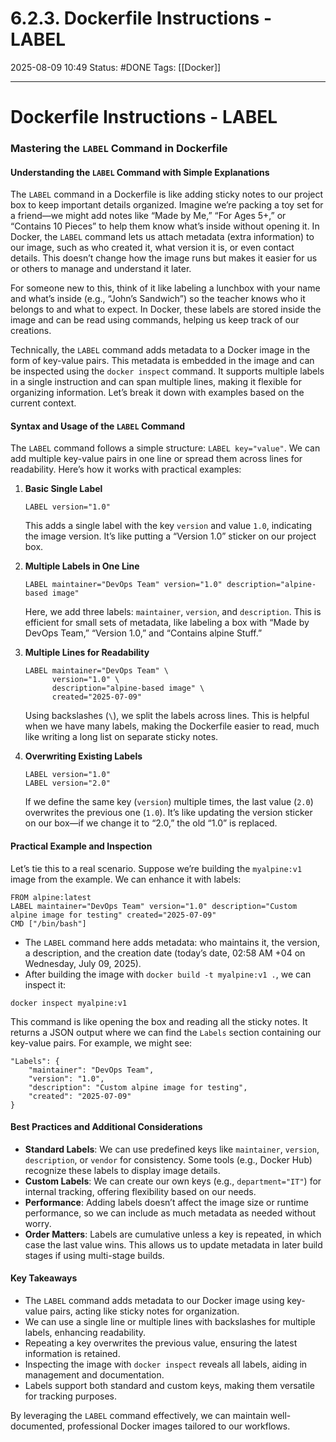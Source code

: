 # 6.2.3. Dockerfile Instructions - LABEL

2025-08-09 10:49
Status: #DONE
Tags: [[Docker]]

---

# Dockerfile Instructions - LABEL

### Mastering the `LABEL` Command in Dockerfile

#### Understanding the `LABEL` Command with Simple Explanations

The `LABEL` command in a Dockerfile is like adding sticky notes to our project box to keep important details organized. Imagine we’re packing a toy set for a friend—we might add notes like “Made by Me,” “For Ages 5+,” or “Contains 10 Pieces” to help them know what’s inside without opening it. In Docker, the `LABEL` command lets us attach metadata (extra information) to our image, such as who created it, what version it is, or even contact details. This doesn’t change how the image runs but makes it easier for us or others to manage and understand it later.

For someone new to this, think of it like labeling a lunchbox with your name and what’s inside (e.g., “John’s Sandwich”) so the teacher knows who it belongs to and what to expect. In Docker, these labels are stored inside the image and can be read using commands, helping us keep track of our creations.

Technically, the `LABEL` command adds metadata to a Docker image in the form of key-value pairs. This metadata is embedded in the image and can be inspected using the `docker inspect` command. It supports multiple labels in a single instruction and can span multiple lines, making it flexible for organizing information. Let’s break it down with examples based on the current context.

#### Syntax and Usage of the `LABEL` Command

The `LABEL` command follows a simple structure: `LABEL key="value"`. We can add multiple key-value pairs in one line or spread them across lines for readability. Here’s how it works with practical examples:

1. **Basic Single Label**
   ```
   LABEL version="1.0"
   ```
   This adds a single label with the key `version` and value `1.0`, indicating the image version. It’s like putting a “Version 1.0” sticker on our project box.

2. **Multiple Labels in One Line**
   ```
   LABEL maintainer="DevOps Team" version="1.0" description="alpine-based image"
   ```
   Here, we add three labels: `maintainer`, `version`, and `description`. This is efficient for small sets of metadata, like labeling a box with “Made by DevOps Team,” “Version 1.0,” and “Contains alpine Stuff.”

3. **Multiple Lines for Readability**
   ```
   LABEL maintainer="DevOps Team" \
         version="1.0" \
         description="alpine-based image" \
         created="2025-07-09"
   ```
   Using backslashes (`\`), we split the labels across lines. This is helpful when we have many labels, making the Dockerfile easier to read, much like writing a long list on separate sticky notes.

4. **Overwriting Existing Labels**
   ```
   LABEL version="1.0"
   LABEL version="2.0"
   ```
   If we define the same key (`version`) multiple times, the last value (`2.0`) overwrites the previous one (`1.0`). It’s like updating the version sticker on our box—if we change it to “2.0,” the old “1.0” is replaced.

#### Practical Example and Inspection

Let’s tie this to a real scenario. Suppose we’re building the `myalpine:v1` image from the example. We can enhance it with labels:

```
FROM alpine:latest
LABEL maintainer="DevOps Team" version="1.0" description="Custom alpine image for testing" created="2025-07-09"
CMD ["/bin/bash"]
```

- The `LABEL` command here adds metadata: who maintains it, the version, a description, and the creation date (today’s date, 02:58 AM +04 on Wednesday, July 09, 2025).
- After building the image with `docker build -t myalpine:v1 .`, we can inspect it:

```
docker inspect myalpine:v1
```

This command is like opening the box and reading all the sticky notes. It returns a JSON output where we can find the `Labels` section containing our key-value pairs. For example, we might see:
```
"Labels": {
    "maintainer": "DevOps Team",
    "version": "1.0",
    "description": "Custom alpine image for testing",
    "created": "2025-07-09"
}
```

#### Best Practices and Additional Considerations

- **Standard Labels**: We can use predefined keys like `maintainer`, `version`, `description`, or `vendor` for consistency. Some tools (e.g., Docker Hub) recognize these labels to display image details.
- **Custom Labels**: We can create our own keys (e.g., `department="IT"`) for internal tracking, offering flexibility based on our needs.
- **Performance**: Adding labels doesn’t affect the image size or runtime performance, so we can include as much metadata as needed without worry.
- **Order Matters**: Labels are cumulative unless a key is repeated, in which case the last value wins. This allows us to update metadata in later build stages if using multi-stage builds.

#### Key Takeaways

- The `LABEL` command adds metadata to our Docker image using key-value pairs, acting like sticky notes for organization.
- We can use a single line or multiple lines with backslashes for multiple labels, enhancing readability.
- Repeating a key overwrites the previous value, ensuring the latest information is retained.
- Inspecting the image with `docker inspect` reveals all labels, aiding in management and documentation.
- Labels support both standard and custom keys, making them versatile for tracking purposes.

By leveraging the `LABEL` command effectively, we can maintain well-documented, professional Docker images tailored to our workflows.
